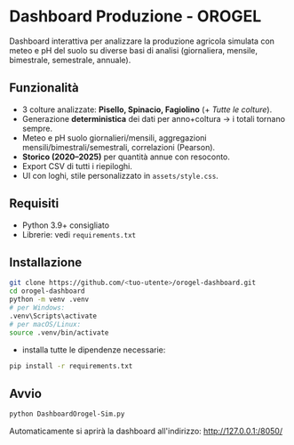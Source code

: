 # Dashboard Produzione - OROGEL

Dashboard interattiva per analizzare la produzione agricola simulata con meteo e pH del suolo su diverse basi di analisi (giornaliera, mensile, bimestrale, semestrale, annuale).

## Funzionalità
- 3 colture analizzate: **Pisello, Spinacio, Fagiolino** (+ *Tutte le colture*).
- Generazione **deterministica** dei dati per anno+coltura → i totali tornano sempre.
- Meteo e pH suolo giornalieri/mensili, aggregazioni mensili/bimestrali/semestrali, correlazioni (Pearson).
- **Storico (2020–2025)** per quantità annue con resoconto.
- Export CSV di tutti i riepiloghi.
- UI con loghi, stile personalizzato in `assets/style.css`.

## Requisiti
- Python 3.9+ consigliato
- Librerie: vedi `requirements.txt`

## Installazione
```bash
git clone https://github.com/<tuo-utente>/orogel-dashboard.git
cd orogel-dashboard
python -m venv .venv
# per Windows:
.venv\Scripts\activate
# per macOS/Linux:
source .venv/bin/activate
```
- installa tutte le dipendenze necessarie:
```bash
pip install -r requirements.txt
```
## Avvio
```bash
python DashboardOrogel-Sim.py
```
Automaticamente si aprirà la dashboard all'indirizzo: http://127.0.0.1:/8050/

